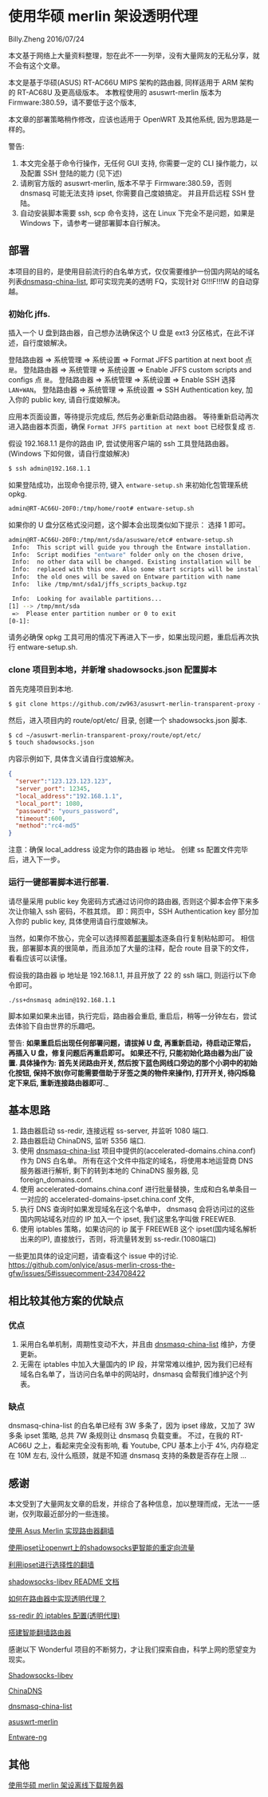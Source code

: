 # 使用华硕 merlin 架设透明代理

Billy.Zheng 2016/07/24

本文基于网络上大量资料整理，恕在此不一一列举，没有大量网友的无私分享，就不会有这个文章。

本文是基于华硕(ASUS) RT-AC66U MIPS 架构的路由器, 同样适用于 ARM 架构的 RT-AC68U 及更高级版本。
本教程使用的 asuswrt-merlin 版本为 Firmware:380.59，请不要低于这个版本, 

本文章的部署策略稍作修改，应该也适用于 OpenWRT 及其他系统, 因为思路是一样的。

警告:

1. 本文完全基于命令行操作，无任何 GUI 支持, 你需要一定的 CLI 操作能力，以及配置 SSH 登陆的能力 (见下述)
2. 请刷官方版的 asuswrt-merlin, 版本不早于 Firmware:380.59，否则 dnsmasq 可能无法支持 ipset, 你需要自己度娘搞定。
   并且开启远程 SSH 登陆。
3. 自动安装脚本需要 ssh, scp 命令支持，这在 Linux 下完全不是问题，如果是 Windows 下，请参考一键部署脚本自行解决。

## 部署
本项目的目的，是使用目前流行的白名单方式，仅仅需要维护一份国内网站的域名列表[dnsmasq-china-list](https://github.com/felixonmars/dnsmasq-china-list),
即可实现完美的透明 FQ，实现针对 G!!!F!!!W 的自动穿越。

### 初始化 jffs.

插入一个 U 盘到路由器，自己想办法确保这个 U 盘是 ext3 分区格式，在此不详述，自行度娘解决。

登陆路由器 => 系统管理 => 系统设置 => Format JFFS partition at next boot 点 `是`。
登陆路由器 => 系统管理 => 系统设置 => Enable JFFS custom scripts and configs 点 `是`。
登陆路由器 => 系统管理 => 系统设置 =>  Enable SSH 选择 `LAN+WAN`。
登陆路由器 => 系统管理 => 系统设置 =>  SSH Authentication key, 加入你的 public key, 请自行度娘解决。

应用本页面设置，等待提示完成后, 然后务必重新启动路由器。
等待重新启动再次进入路由器本页面，确保 `Format JFFS partition at next boot` 已经恢复成 `否`.

假设 192.168.1.1 是你的路由 IP, 尝试使用客户端的 ssh 工具登陆路由器。(Windows 下如何做，请自行度娘解决)

```sh
$ ssh admin@192.168.1.1
```

如果登陆成功，出现命令提示符, 键入 `entware-setup.sh` 来初始化包管理系统 opkg.

```sh
admin@RT-AC66U-20F0:/tmp/home/root# entware-setup.sh
```

如果你的 U 盘分区格式没问题，这个脚本会出现类似如下提示： 选择 1 即可。

```sh
admin@RT-AC66U-20F0:/tmp/mnt/sda/asusware/etc# entware-setup.sh
 Info:  This script will guide you through the Entware installation.
 Info:  Script modifies "entware" folder only on the chosen drive,
 Info:  no other data will be changed. Existing installation will be
 Info:  replaced with this one. Also some start scripts will be installed,
 Info:  the old ones will be saved on Entware partition with name
 Info:  like /tmp/mnt/sda1/jffs_scripts_backup.tgz

 Info:  Looking for available partitions...
[1] --> /tmp/mnt/sda
 =>  Please enter partition number or 0 to exit
[0-1]: 
```

请务必确保 opkg 工具可用的情况下再进入下一步，如果出现问题，重启后再次执行 entware-setup.sh.

### clone 项目到本地，并新增 shadowsocks.json 配置脚本

首先克隆项目到本地.

```sh
$ git clone https://github.com/zw963/asuswrt-merlin-transparent-proxy ~/
```

然后，进入项目内的 route/opt/etc/ 目录, 创建一个 shadowsocks.json 脚本.

```sh
$ cd ~/asuswrt-merlin-transparent-proxy/route/opt/etc/
$ touch shadowsocks.json
```

内容示例如下, 具体含义请自行度娘解决。

```json
{
  "server":"123.123.123.123",
  "server_port": 12345,
  "local_address":"192.168.1.1",
  "local_port": 1080,
  "password": "yours_password",
  "timeout":600,
  "method":"rc4-md5"
}
```

注意：确保 local_address 设定为你的路由器 ip 地址。
创建 ss 配置文件完毕后，进入下一步。

### 运行一键部署脚本进行部署. 

请尽量采用 public key 免密码方式通过访问你的路由器, 否则这个脚本会停下来多次让你输入 ssh 密码，不胜其烦。
即：网页中，SSH Authentication key 部分加入你的 public key, 具体使用请自行度娘解决。

当然，如果你不放心，完全可以选择照着[部署脚本](https://github.com/zw963/asuswrt-merlin-transparent-proxy/blob/master/ss+dnsmasq)逐条自行复制粘帖即可。
相信我，部署脚本真的很简单，而且添加了大量的注释，配合 route 目录下的文件，看看应该可以读懂。

假设我的路由器 ip 地址是 192.168.1.1, 并且开放了 22 的 ssh 端口, 则运行以下命令即可。

```ssh 
./ss+dnsmasq admin@192.168.1.1
```

脚本如果如果未出错，执行完后，路由器会重启, 重启后，稍等一分钟左右，尝试去体验下自由世界的乐趣吧。

警告: __如果重启后出现任何部署问题，请拔掉 U 盘, 再重新启动，待启动正常后，再插入 U 盘，修复问题后再重启即可。
如果还不行, 只能初始化路由器为出厂设置. 具体操作为: 首先关闭路由开关, 然后按下蓝色网线口旁边的那个小洞中的初始化按钮,
保持不放(你可能需要借助于牙签之类的物件来操作), 打开开关, 待闪烁稳定下来后, 重新连接路由器即可.___

## 基本思路

1. 路由器启动 ss-redir, 连接远程 ss-server, 并监听 1080 端口.
2. 路由器启动 ChinaDNS, 监听 5356 端口.
3. 使用 [dnsmasq-china-list](https://github.com/felixonmars/dnsmasq-china-list) 项目中提供的(accelerated-domains.china.conf) 作为 DNS 白名单。
   所有在这个文件中指定的域名，将使用本地运营商 DNS 服务器进行解析, 剩下的转到本地的 ChinaDNS 服务器, 见 foreign_domains.conf.
4. 使用 accelerated-domains.china.conf 进行批量替换，生成和白名单条目一一对应的 accelerated-domains-ipset.china.conf 文件, 
5. 执行 DNS 查询时如果发现域名在这个名单中，   dnsmasq 会将访问过的这些国内网站域名对应的 IP 加入一个 ipset, 我们这里名字叫做 FREEWEB.
6. 使用 iptables 策略，如果访问的 ip 属于 FREEWEB 这个 ipset(国内域名解析出来的IP), 直接放行，否则，将流量转发到 ss-redir.(1080端口)

一些更加具体的设定问题，请查看这个 issue 中的讨论. https://github.com/onlyice/asus-merlin-cross-the-gfw/issues/5#issuecomment-234708422

## 相比较其他方案的优缺点

### 优点
1. 采用白名单机制，周期性变动不大，并且由 [dnsmasq-china-list](https://github.com/felixonmars/dnsmasq-china-list) 维护，方便更新。
2. 无需在 iptables 中加入大量国内的 IP 段，并常常难以维护, 因为我们已经有域名白名单了，当访问白名单中的网站时，dnsmasq 会帮我们维护这个列表。

### 缺点
dnsmasq-china-list 的白名单已经有 3W 多条了，因为 ipset 缘故，又加了 3W 多条 ipset 策略, 总共 7W 条规则让 dnsmasq 负载变重。
不过，在我的 RT-AC66U 之上，看起来完全没有影响, 看 Youtube, CPU 基本上小于 4%, 内存稳定在 10M 左右, 没什么瓶颈，就是不知道 dnsmasq 支持的条数是否存在上限 ...

## 感谢
本文受到了大量网友文章的启发，并综合了各种信息，加以整理而成，无法一一感谢，仅列取最近部分的一些连接。

[使用 Asus Merlin 实现路由器翻墙](https://github.com/onlyice/asus-merlin-cross-the-gfw/blob/master/README.md)

[使用ipset让openwrt上的shadowsocks更智能的重定向流量](https://hong.im/2014/07/08/use-ipset-with-shadowsocks-on-openwrt/)

[利用ipset进行选择性的翻墙](https://opensiglud.blogspot.hk/2014/10/ipset.html)

[shadowsocks-libev README 文档](https://github.com/shadowsocks/shadowsocks-libev)

[如何在路由器中实现透明代理？](https://gist.github.com/snakevil/8a34d6fbdf2a64f2c753)

[ss-redir 的 iptables 配置(透明代理)](https://gist.github.com/wen-long/8644243)

[搭建智能翻墙路由器](http://hbprotoss.github.io/posts/da-jian-zhi-neng-fan-qiang-lu-you-qi.html)

感谢以下 Wonderful 项目的不断努力，才让我们探索自由，科学上网的愿望变为现实。

[Shadowsocks-libev](https://github.com/shadowsocks/shadowsocks-libev)

[ChinaDNS](https://github.com/shadowsocks/ChinaDNS)

[dnsmasq-china-list](https://github.com/felixonmars/dnsmasq-china-list)

[asuswrt-merlin](https://github.com/RMerl/asuswrt-merlin)

[Entware-ng](https://github.com/Entware-ng/Entware-ng)

## 其他

[使用华硕 merlin 架设离线下载服务器](https://github.com/zw963/asuswrt-merlin-offline-download)
